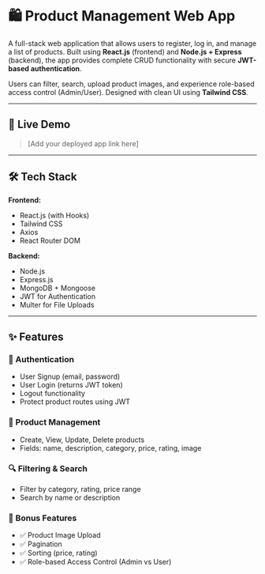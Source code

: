 # 🛍️ Product Management Web App

A full-stack web application that allows users to register, log in, and manage a list of products. Built using **React.js** (frontend) and **Node.js + Express** (backend), the app provides complete CRUD functionality with secure **JWT-based authentication**.

Users can filter, search, upload product images, and experience role-based access control (Admin/User). Designed with clean UI using **Tailwind CSS**.

---

## 🔗 Live Demo
> [Add your deployed app link here]

---

## 🛠️ Tech Stack

**Frontend:**
- React.js (with Hooks)
- Tailwind CSS
- Axios
- React Router DOM

**Backend:**
- Node.js
- Express.js
- MongoDB + Mongoose
- JWT for Authentication
- Multer for File Uploads

---

## ✨ Features

### 🔐 Authentication
- User Signup (email, password)
- User Login (returns JWT token)
- Logout functionality
- Protect product routes using JWT

### 🧾 Product Management
- Create, View, Update, Delete products
- Fields: name, description, category, price, rating, image

### 🔍 Filtering & Search
- Filter by category, rating, price range
- Search by name or description

### 🚀 Bonus Features
- ✅ Product Image Upload
- ✅ Pagination
- ✅ Sorting (price, rating)
- ✅ Role-based Access Control (Admin vs User)



